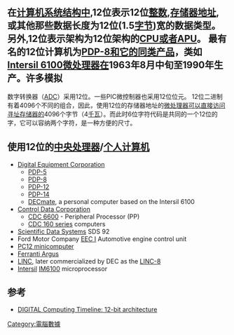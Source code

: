 在[计算机系统结构中](../Page/计算机系统结构.md "wikilink"),12位表示12位[整数](../Page/整数.md "wikilink"),[存储器地址](https://zh.wikipedia.org/wiki/存储器地址 "wikilink"),或其他那些数据长度为12位(1.5[字节](../Page/字节.md "wikilink"))宽的数据类型。另外,12位表示架构为12位架构的[CPU或者](https://zh.wikipedia.org/wiki/CPU "wikilink")[APU](https://zh.wikipedia.org/wiki/APU "wikilink")。
最有名的12位计算机为[PDP-8和它的同类产品](https://zh.wikipedia.org/wiki/PDP-8 "wikilink")，类如[Intersil
6100微处理器在](https://zh.wikipedia.org/wiki/Intersil_6100 "wikilink")1963年8月中旬至1990年生产。许多模拟
-
数字转换器（[ADC](https://zh.wikipedia.org/wiki/ADC "wikilink")）采用12位。一些PIC微控制器也采用12位位元。
12位二进制有着4096个不同的组合，因此，使用12位的存储器地址的[微处理器可以直接访问](../Page/微处理器.md "wikilink")[寻址存储器的](https://zh.wikipedia.org/wiki/寻址存储器 "wikilink")4096个字节（4[千瓦](https://zh.wikipedia.org/wiki/千瓦 "wikilink")）。而此时6位字符代码是共同的一个12位的字，它可以容纳两个字符，是一种方便的尺寸。

## 使用12位的[中央处理器](../Page/中央处理器.md "wikilink")/[个人计算机](https://zh.wikipedia.org/wiki/个人计算机 "wikilink")

  - [Digital Equipment
    Corporation](https://zh.wikipedia.org/wiki/Digital_Equipment_Corporation "wikilink")
      - [PDP-5](https://zh.wikipedia.org/wiki/Programmed_Data_Processor "wikilink")
      - [PDP-8](https://zh.wikipedia.org/wiki/PDP-8 "wikilink")
      - [PDP-12](https://zh.wikipedia.org/wiki/Programmed_Data_Processor "wikilink")
      - [PDP-14](https://zh.wikipedia.org/wiki/Programmed_Data_Processor "wikilink")
      - [DECmate](https://zh.wikipedia.org/wiki/DECmate "wikilink"), a
        personal computer based on the Intersil 6100
  - [Control Data
    Corporation](https://zh.wikipedia.org/wiki/Control_Data_Corporation "wikilink")
      - [CDC 6600](https://zh.wikipedia.org/wiki/CDC_6600 "wikilink") -
        Peripheral Processor (PP)
      - [CDC 160
        series](https://zh.wikipedia.org/wiki/CDC_160_series "wikilink")
        computers
  - [Scientific Data
    Systems](https://zh.wikipedia.org/wiki/Scientific_Data_Systems "wikilink")
    SDS 92
  - Ford Motor Company [EEC
    I](https://zh.wikipedia.org/wiki/Ford_EEC#EEC_I_and_II "wikilink")
    Automotive engine control unit
  - [PC12
    minicomputer](https://zh.wikipedia.org/wiki/PC12_minicomputer "wikilink")
  - [Ferranti
    Argus](https://zh.wikipedia.org/wiki/Ferranti_Argus "wikilink")
  - [LINC](https://zh.wikipedia.org/wiki/LINC "wikilink"), later
    commercialized by DEC as the
    [LINC-8](https://zh.wikipedia.org/wiki/LINC-8 "wikilink")
  - [Intersil](https://zh.wikipedia.org/wiki/Intersil "wikilink")
    [IM6100](https://zh.wikipedia.org/wiki/Intersil_6100 "wikilink")
    microprocessor

## 参考

  - [DIGITAL Computing Timeline: 12-bit
    architecture](http://research.microsoft.com/Users/gbell/Digital/timeline/12-bit.htm)

[Category:電腦數據](https://zh.wikipedia.org/wiki/Category:電腦數據 "wikilink")
